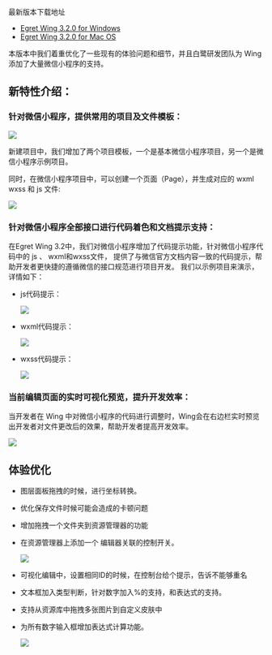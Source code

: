 最新版本下载地址

- [Egret Wing 3.2.0 for Windows](http://tool.egret-labs.org/EgretWing/electron/EgretWing-v3.2.0.exe?d=0707)
- [Egret Wing 3.2.0 for Mac OS](http://tool.egret-labs.org/EgretWing/electron/EgretWing-v3.2.0.dmg?d=0707)

本版本中我们着重优化了一些现有的体验问题和细节，并且白鹭研发团队为 Wing 添加了大量微信小程序的支持。

## 新特性介绍：

### 针对微信小程序，提供常用的项目及文件模板：
    
![](1.png)
    
新建项目中，我们增加了两个项目模板，一个是基本微信小程序项目，另一个是微信小程序示例项目。

同时，在微信小程序项目中，可以创建一个页面（Page），并生成对应的 wxml wxss 和 js 文件:

![](7.gif)

### 针对微信小程序全部接口进行代码着色和文档提示支持：

在Egret Wing 3.2中，我们对微信小程序增加了代码提示功能，针对微信小程序代码中的 js 、 wxml和wxss文件， 提供了与微信官方文档内容一致的代码提示，帮助开发者更快捷的遵循微信的接口规范进行项目开发。
我们以示例项目来演示，详情如下：

- js代码提示：

    ![](4.gif)

- wxml代码提示：

    ![](5.gif)

- wxss代码提示：
 
    ![](6.gif)

### 当前编辑页面的实时可视化预览，提升开发效率：

当开发者在 Wing 中对微信小程序的代码进行调整时，Wing会在右边栏实时预览出开发者对文件更改后的效果，帮助开发者提高开发效率。

![](8.gif)

## 体验优化

- 图层面板拖拽的时候，进行坐标转换。

- 优化保存文件时候可能会造成的卡顿问题

- 增加拖拽一个文件夹到资源管理器的功能

- 在资源管理器上添加一个 编辑器关联的控制开关。

    ![](2.jpg)
    
- 可视化编辑中，设置相同ID的时候，在控制台给个提示，告诉不能够重名

- 文本框加入类型判断，针对数字加入%的支持，和表达式的支持。

- 支持从资源库中拖拽多张图片到自定义皮肤中

- 为所有数字输入框增加表达式计算功能。

    ![](9.gif)